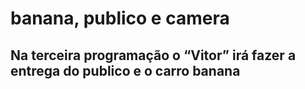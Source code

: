 # banana, publico e camera
## Na terceira programação o “Vitor” irá fazer a entrega do publico e o carro banana

